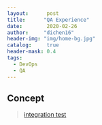 ```yaml
---
layout:      post
title:      "QA Experience"
date:        2020-02-26
author:     "dichen16"
header-img: "img/home-bg.jpg"
catalog:     true
header-mask: 0.4
tags:
  - DevOps
  - QA
---
```


## Concept

> [integration test](https://www.fullstackpython.com/integration-testing.html)

